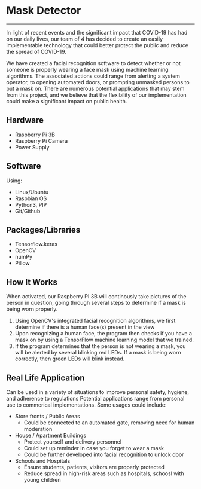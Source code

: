 # Mask Detector
---
In light of recent events and the significant impact that COVID-19 has had on our daily lives, our team of 4 has
decided to create an easily implementable technology that could better protect the public and reduce the spread of COVID-19. 

We have created a facial recognition software to detect whether or not someone is properly wearing a face mask using machine
learning algorithms. The associated actions could range from alerting a system operator, to opening automated doors, or 
prompting unmasked persons to put a mask on. There are numerous potential applications that may stem from this project, 
and we believe that the flexibility of our implementation could make a significant impact on public health.


## Hardware
- Raspberry Pi 3B 
- Raspberry Pi Camera
- Power Supply 

## Software
Using:
- Linux/Ubuntu
- Raspbian OS
- Python3, PIP
- Git/Github

## Packages/Libraries
- Tensorflow.keras
- OpenCV
- numPy
- Pillow


## How It Works
When activated, our Raspberry PI 3B will continously take pictures of the person in question, going through several steps
to determine if a mask is being worn properly.
1) Using OpenCV's integrated facial recognition algorithms, we first determine if there is a human face(s) present in the view
2) Upon recognizing a human face, the program then checks if you have a mask on by using a TensorFlow machine learning model
   that we trained. 
3) If the program determines that the person is not wearing a mask, you will be alerted by several blinking red LEDs. 
   If a mask is being worn correctly, then green LEDs will blink instead.


## Real Life Application
Can be used in a variety of situations to improve personal safety, hygiene, and adherence to regulations
Potential applications range from personal use to commerical implementations. Some usages could include:

- Store fronts / Public Areas
    - Could be connected to an automated gate, removing need for human moderation 
- House / Apartment Buildings
    - Protect yourself and delivery personnel
    - Could set up reminder in case you forget to wear a mask
    - Could be further developed into facial recognition to unlock door
- Schools and Hospitals
    - Ensure students, patients, visitors are properly protected
    - Reduce spread in high-risk areas such as hospitals, schoosl with young children
